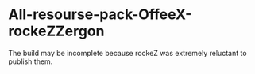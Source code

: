 # All-resourse-pack-OffeeX-rockeZZergon
The build may be incomplete because rockeZ was extremely reluctant to publish them.
